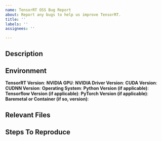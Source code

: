 ```yaml
---
name: TensorRT OSS Bug Report
about: Report any bugs to help us improve TensorRT.
title: ''
labels: ''
assignees: ''

---
```


## Description

<!-- A clear and concise description of the bug or issue. -->


## Environment

**TensorRT Version**: 
**NVIDIA GPU**: 
**NVIDIA Driver Version**: 
**CUDA Version**: 
**CUDNN Version**: 
**Operating System**: 
**Python Version (if applicable)**: 
**Tensorflow Version (if applicable)**: 
**PyTorch Version (if applicable)**: 
**Baremetal or Container (if so, version)**: 


## Relevant Files

<!-- Please include links to any models, data, files, or scripts necessary to reproduce your issue. (Github repo, Google Drive/Dropbox, etc.) -->


## Steps To Reproduce

<!-- 
  Craft a minimal bug report following this guide - https://matthewrocklin.com/blog/work/2018/02/28/minimal-bug-reports

  Please include:
  * Exact steps/commands to build your repro
  * Exact steps/commands to run your repro
  * Full traceback of errors encountered 
-->

